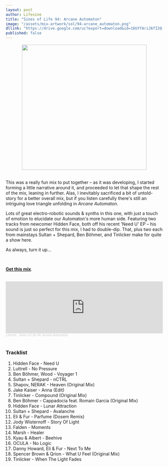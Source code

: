 ```yaml
---
layout: post
author: Lifesine
title: "Sines of Life 94: Arcane Automaton"
image: "/assets/mix-artwork/sol/94-arcane_automaton.png"
dllink: "https://drive.google.com/uc?export=download&id=16UYfAriJ6fI2Q-KK_LiMNZQJYDXbtxoF"
published: false
---
```


<div style="text-align:center"><img src="{{ page.image }}" width="400px" height="auto" /></div>
<br>

This was a really fun mix to put together – as it was developing, I started forming a little narrative around it, and proceeded to let that shape the rest of the mix, leaning in further. Alas, I inevitably sacrificed a bit of untold-story for a better overall mix, but if you listen carefully there's still an intriguing love triangle unfolding in _Arcane Automaton_.

Lots of great electro-robotic sounds & synths in this one, with just a touch of emotion to elucidate our Automaton's more human side. Featuring two tracks from newcomer Hidden Face, both off his recent 'Need U' EP – his sound is just so perfect for this mix, I had to double-dip. That, plus two each from mainstays Sultan + Shepard, Ben Böhmer, and Tinlicker make for quite a show here.

As always, turn it up...


<br>

<a href=" {{ page.dllink }} " target="_blank">**Get this mix**</a>.

<br>

<iframe width="100%" height="166" scrolling="no" frameborder="no" allow="autoplay" src="https://w.soundcloud.com/player/?url=https%3A//api.soundcloud.com/tracks/1111597195&color=%23750ac9&auto_play=false&hide_related=false&show_comments=true&show_user=true&show_reposts=false&show_teaser=true"></iframe><div style="font-size: 10px; color: #cccccc;line-break: anywhere;word-break: normal;overflow: hidden;white-space: nowrap;text-overflow: ellipsis; font-family: Interstate,Lucida Grande,Lucida Sans Unicode,Lucida Sans,Garuda,Verdana,Tahoma,sans-serif;font-weight: 100;"><a href="https://soundcloud.com/lifesine" title="Lifesine" target="_blank" style="color: #cccccc; text-decoration: none;">Lifesine</a> · <a href="https://soundcloud.com/lifesine/sines-of-life-94" title="Sines of Life 94: Arcane Automaton" target="_blank" style="color: #cccccc; text-decoration: none;">Sines of Life 94: Arcane Automaton</a></div>

<br>


### Tracklist

01. Hidden Face - Need U
02. Luttrell - No Pressure
03. Ben Böhmer, Wood - Voyager 1
04. Sultan + Shepard - nCTRL
05. Shapov, NERAK - Heaven (Original Mix)
06. Jake Kaiser - Anna (Edit)
07. Tinlicker - Compound (Original Mix)
08. Ben Böhmer - Cappadocia feat. Romain Garcia (Original Mix)
09. Hidden Face - Lunar Attraction
10. Sultan + Shepard - Avalanche
11. Eli & Fur - Parfume (Dosem Remix)
12. Jody Wisternoff - Story Of Light
13. Falden - Moments
14. Marsh - Healer
15. Kyau & Albert - Beehive
16. OCULA - No Logic
17. Danny Howard, Eli & Fur - Next To Me
18. Spencer Brown & Qrion - What U Feel (Original Mix)
19. Tinlicker - When The Light Fades

<br>